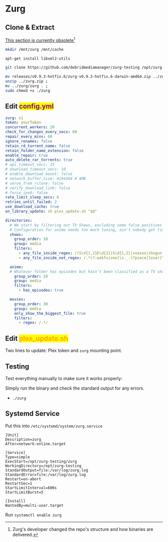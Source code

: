 # Zurg

## Clone & Extract

[This section is currently obsolete](#user-content-fn-1)[^1]

```bash
mkdir /mnt/zurg /mnt/cache
```

```bash
apt-get install libxml2-utils
```

```bash
git clone https://github.com/debridmediamanager/zurg-testing /opt/zurg-testing/ ; cd /opt/zurg-testing/
```

```bash
mv releases/v0.9.3-hotfix.6/zurg-v0.9.3-hotfix.6-darwin-amd64.zip ../zurg.zip ;
unzip ../zurg.zip ;
mv ../zurg/zurg . ;
sudo chmod +x ./zurg
```

## Edit <mark style="color:purple;">config.yml</mark>

```yaml
zurg: v1
token: yourToken
concurrent_workers: 20
check_for_changes_every_secs: 60
repair_every_mins: 60
ignore_renames: false
retain_rd_torrent_name: false
retain_folder_name_extension: false
enable_repair: true
auto_delete_rar_torrents: true
# api_timeout_secs: 15
# download_timeout_secs: 10
# enable_download_mount: false
# network_buffer_size: 4194304 # 4MB
# serve_from_rclone: false
# verify_download_link: false
# force_ipv6: false
rate_limit_sleep_secs: 6
retries_until_failed: 2
use_download_cache: true
on_library_update: sh plex_update.sh "$@"

directories:
  # We start by filtering out TV Shows, excluding some false positives
  # Configuration for anime needs too much tuning, ain't nobody got time for that.
  shows:
    group_order: 10
    group: media
    filters:
      - any_file_inside_regex: /(S\d{1,2}E\d{2}|S\d{1,2}|season|shogun|kingstown|severance)/i
      - any_file_inside_not_regex: /.*(?:wakfu|one[\s._-]?piece|loser[\s._-]?ranger|full[\s._-]?metal|mushoku[\s._-]?tensei|solo[\s._-]?leveling|frieren|kid[\s._-]?paddle).*/i

  anime:
  # Whatever folder has episodes but hasn't been classified as a TV show
    group_order: 20
    group: media
    filters:
      - has_episodes: true

  movies:
    group_order: 30
    group: media
    only_show_the_biggest_file: true
    filters:
      - regex: /.*/
```

## Edit <mark style="color:orange;">plex\_update.sh</mark>

Two lines to update: Plex token and `zurg` mounting point.

## Testing

Test everything manually to make sure it works properly:

Simply run the binary and check the standard output for any errors.

* `./zurg`

## Systemd Service

Put this into `/etc/systemd/system/zurg.service`

```systemd
[Unit]
Description=zurg
After=network-online.target

[Service]
Type=simple
ExecStart=/opt/zurg-testing/zurg
WorkingDirectory=/opt/zurg-testing
StandardOutput=file:/var/log/zurg.log
StandardError=file:/var/log/zurg.log
Restart=on-abort
RestartSec=1
StartLimitInterval=600s
StartLimitBurst=5

[Install]
WantedBy=multi-user.target
```

Run `systemctl enable zurg`

[^1]: Zurg's developer changed the repo's structure and how binaries are delivered.
